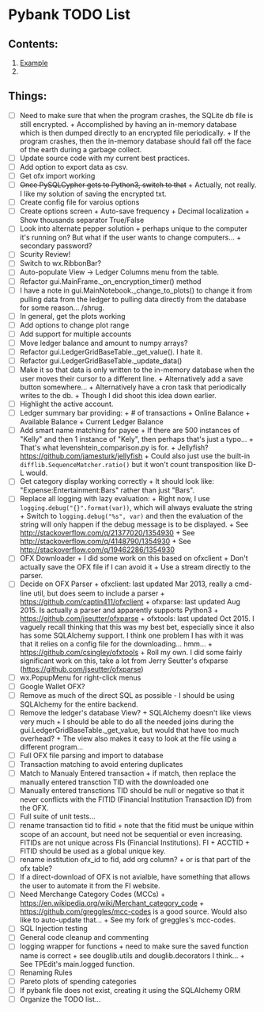 # Pybank TODO List

## Contents:
1. [Example](#things)
1.

## Things:
+ [ ] Need to make sure that when the program crashes, the SQLite db file
      is still encrypted.
      + Accomplished by having an in-memory database which is then dumped
        directly to an encrypted file periodically.
      + If the program crashes, then the in-memory database should fall off
        the face of the earth during a garbage collect.
+ [ ] Update source code with my current best practices.
+ [ ] Add option to export data as csv.
+ [ ] Get ofx import working
+ [ ] ~~Once PySQLCypher gets to Python3, switch to that~~
      + Actually, not really. I like my solution of saving the encrypted txt.
+ [ ] Create config file for varoius options
+ [ ] Create options screen
      + Auto-save frequency
      + Decimal localization
      + Show thousands separator True/False
+ [ ] Look into alternate pepper solution
      + perhaps unique to the computer it's running on? But what if the
        user wants to change computers...
      + secondary password?
+ [ ] Scurity Review!
+ [ ] Switch to wx.RibbonBar?
+ [ ] Auto-populate View -> Ledger Columns menu from the table.
+ [ ] Refactor gui.MainFrame._on_encryption_timer() method
+ [ ] I have a note in gui.MainNotebook._change_to_plots() to change it from
      pulling data from the ledger to pulling data directly from the database
      for some reason... /shrug.
+ [ ] In general, get the plots working
+ [ ] Add options to change plot range
+ [ ] Add support for multiple accounts
+ [ ] Move ledger balance and amount to numpy arrays?
+ [ ] Refactor gui.LedgerGridBaseTable._get_value(). I hate it.
+ [ ] Refactor gui.LedgerGridBaseTable._update_data()
+ [ ] Make it so that data is only written to the in-memory database when
      the user moves their cursor to a different line.
      + Alternatively add a save button somewhere...
      + Alternatively have a cron task that periodically writes to the db.
        + Though I did shoot this idea down earlier.
+ [ ] Highlight the active account.
+ [ ] Ledger summary bar providing:
      + # of transactions
      + Online Balance
      + Available Balance
      + Current Ledger Balance
+ [ ] Add smart name matching for payee
      + If there are 500 instances of "Kelly" and then 1 instance of "Kely",
        then perhaps that's just a typo...
      + That's what levenshtein_comparison.py is for.
      + Jellyfish? https://github.com/jamesturk/jellyfish
      + Could also just use the built-in `difflib.SequenceMatcher.ratio()` but
        it won't count transposition like D-L would.
+ [ ] Get category display working correctly
      + It should look like: "Expense:Entertainment:Bars" rather than just
        "Bars".
+ [ ] Replace all logging with lazy evaluation:
      + Right now, I use `logging.debug("{}".format(var))`, which will always
        evaluate the string
      + Switch to `logging.debug("%s", var)` and then the evaluation of the
        string will only happen if the debug message is to be displayed.
      + See http://stackoverflow.com/q/21377020/1354930
      + See http://stackoverflow.com/q/4148790/1354930
      + See http://stackoverflow.com/q/19462286/1354930
+ [ ] OFX Downloader
      + I did some work on this based on ofxclient
      + Don't actually save the OFX file if I can avoid it
        + Use a stream directly to the parser.
+ [ ] Decide on OFX Parser
      + ofxclient: last updated Mar 2013, really a cmd-line util, but does
        seem to include a parser
        + https://github.com/captin411/ofxclient
      + ofxparse: last updated Aug 2015. Is actually a parser and apparently
        supports Python3
        + https://github.com/jseutter/ofxparse
      + ofxtools: last updated Oct 2015. I vaguely recall thinking that this
        was my best bet, especially since it also has some SQLAlchemy support.
        I think one problem I has with it was that it relies on a config
        file for the downloading... hmm...
        + https://github.com/csingley/ofxtools
      + Roll my own. I did some fairly significant work on this, take a lot
        from Jerry Seutter's ofxparse (https://github.com/jseutter/ofxparse)
+ [ ] wx.PopupMenu for right-click menus
+ [ ] Google Wallet OFX?
+ [ ] Remove as much of the direct SQL as possible - I should be using
      SQLAlchemy for the entire backend.
+ [ ] Remove the ledger's database View?
      + SQLAlchemy doesn't like views very much
      + I should be able to do all the needed joins during the
        gui.LedgerGridBaseTable._get_value, but would that have too much
        overhead?
      + The view also makes it easy to look at the file using a different
        program...
+ [ ] Full OFX file parsing and import to database
+ [ ] Transaction matching to avoid entering duplicates
+ [ ] Match to Manualy Entered transaction
      + if match, then replace the manually entered transction TID with
        the downloaded one
+ [ ] Manually entered transctions TID should be null or negative so that
      it never conflicts with the FITID (Financial Institution Transaction ID)
      from the OFX.
+ [ ] Full suite of unit tests...
+ [ ] rename transaction tid to fitid
      + note that the fitid must be unique within scope of an account, but
        need not be sequential or even increasing. FITIDs are not unique
        across FIs (Financial Institutions). FI + ACCTID + FITID should be
        used as a global unique key.
+ [ ] rename institution ofx_id to fid, add org column?
      + or is that part of the ofx table?
+ [ ] If a direct-download of OFX is not avialble, have something that allows
      the user to automate it from the FI website.
+ [ ] Need Merchange Category Codes (MCCs)
      + https://en.wikipedia.org/wiki/Merchant_category_code
      + https://github.com/greggles/mcc-codes is a good source. Would also
        like to auto-update that...
      + See my fork of greggles's mcc-codes.
+ [ ] SQL Injection testing
+ [ ] General code cleanup and commenting
+ [ ] logging wrapper for functions
      + need to make sure the saved function name is correct
      + see douglib.utils and douglib.decorators I think...
      + See TPEdit's main.logged function.
+ [ ] Renaming Rules
+ [ ] Pareto plots of spending categories
+ [ ] If pybank file does not exist, creating it using the SQLAlchemy ORM
+ [ ] Organize the TODO list...
